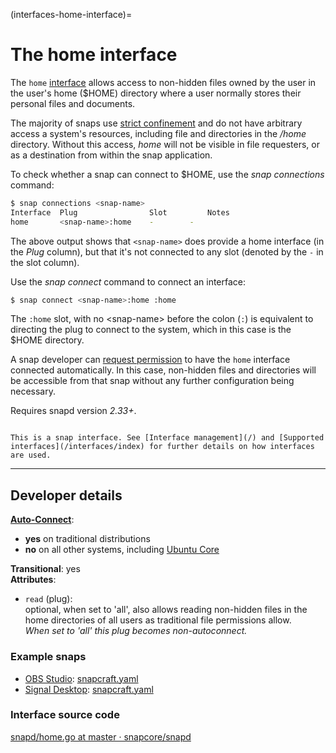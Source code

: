 (interfaces-home-interface)=
# The home interface

The `home` [interface](/) allows access to non-hidden files owned by the user in the user's home ($HOME) directory where a user normally stores their personal files and documents.

The majority of snaps use [strict confinement](/) and do not have arbitrary access a system's resources, including file and directories in the _\/home_ directory. Without this access, _home_ will not be visible in file requesters, or as a destination from within the snap application.

To check whether a snap can connect to $HOME, use the _snap connections_ command:

```bash
$ snap connections <snap-name>
Interface  Plug                Slot         Notes
home       <snap-name>:home    -        -
``` 

The above output shows that `<snap-name>` does provide a home interface (in the _Plug_ column), but that it's not connected to any slot (denoted by the `-` in the slot column).

Use the _snap connect_ command to connect an interface:

```bash
$ snap connect <snap-name>:home :home
```
The `:home` slot, with no \<snap-name\>  before the colon (`:`) is equivalent to directing the plug to connect to the system, which in this case is the $HOME directory.

A snap developer can [request permission](https://forum.snapcraft.io/t/permission-requests/12822) to have the `home` interface connected automatically. In this case, non-hidden files and directories will be accessible from that snap without any further configuration being necessary.

Requires snapd version _2.33+_.

```{tip}

This is a snap interface. See [Interface management](/) and [Supported interfaces](/interfaces/index) for further details on how interfaces are used.
```

---

<h2 id='heading--dev'>Developer details</h2>

**[Auto-Connect](/t/the-interface-connection-mechanism/20179#heading--autoconnect)**:
-  **yes** on traditional distributions 
-  **no** on all other systems, including [Ubuntu Core](/t/glossary/14612#heading--ubuntu-core)

**Transitional**: yes</br>
**Attributes**:
 * `read` (plug):   
  optional, when set to 'all', also allows reading non-hidden files in the home directories of all users as traditional file permissions allow.  
  _When set to 'all' this plug becomes non-autoconnect._

### Example snaps

* [OBS Studio](https://github.com/snapcrafters/obs-studio): [snapcraft.yaml](https://github.com/snapcrafters/obs-studio/blob/master/snap/snapcraft.yaml)
* [Signal Desktop](https://github.com/snapcrafters/signal-desktop): [snapcraft.yaml](https://github.com/snapcrafters/signal-desktop/blob/master/snap/snapcraft.yaml)

### Interface source code

[snapd/home.go at master · snapcore/snapd](https://github.com/snapcore/snapd/blob/master/interfaces/builtin/home.go)

